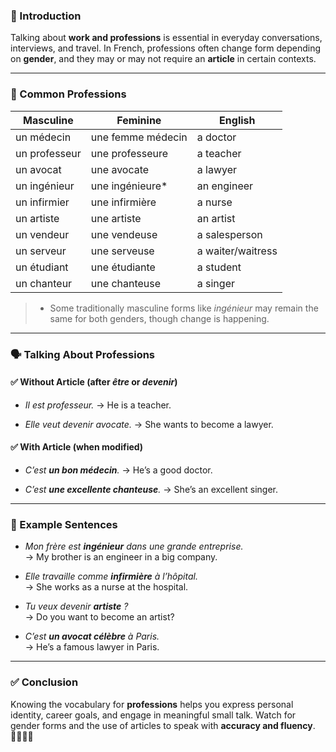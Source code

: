 
### 🎯 Introduction

Talking about **work and professions** is essential in everyday conversations, interviews, and travel. In French, professions often change form depending on **gender**, and they may or may not require an **article** in certain contexts.

---

### 👔 Common Professions

|Masculine|Feminine|English|
|---|---|---|
|un médecin|une femme médecin|a doctor|
|un professeur|une professeure|a teacher|
|un avocat|une avocate|a lawyer|
|un ingénieur|une ingénieure*|an engineer|
|un infirmier|une infirmière|a nurse|
|un artiste|une artiste|an artist|
|un vendeur|une vendeuse|a salesperson|
|un serveur|une serveuse|a waiter/waitress|
|un étudiant|une étudiante|a student|
|un chanteur|une chanteuse|a singer|

> * Some traditionally masculine forms like _ingénieur_ may remain the same for both genders, though change is happening.

---

### 🗣️ Talking About Professions

#### ✅ Without Article (after _être_ or _devenir_)

- _Il est professeur._ → He is a teacher.
    
- _Elle veut devenir avocate._ → She wants to become a lawyer.
    

#### ✅ With Article (when modified)

- _C’est **un bon médecin**._ → He’s a good doctor.
    
- _C’est **une excellente chanteuse**._ → She’s an excellent singer.
    

---

### 🧳 Example Sentences

- _Mon frère est **ingénieur** dans une grande entreprise._  
    → My brother is an engineer in a big company.
    
- _Elle travaille comme **infirmière** à l’hôpital._  
    → She works as a nurse at the hospital.
    
- _Tu veux devenir **artiste** ?_  
    → Do you want to become an artist?
    
- _C’est **un avocat célèbre** à Paris._  
    → He’s a famous lawyer in Paris.
    

---

### ✅ Conclusion

Knowing the vocabulary for **professions** helps you express personal identity, career goals, and engage in meaningful small talk. Watch for gender forms and the use of articles to speak with **accuracy and fluency**. 🧑‍💼🇫🇷